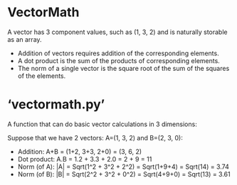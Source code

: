 # VectorMath

A vector has 3 component values, such as (1, 3, 2) and is naturally storable as an array.
- Addition of vectors requires addition of the corresponding elements.
- A dot product is the sum of the products of corresponding elements.
- The norm of a single vector is the square root of the sum of the squares of the elements.
 
# ‘vectormath.py’ 

A function that can do basic vector calculations in 3 dimensions:

Suppose that we have 2 vectors: A=(1, 3, 2) and B=(2, 3, 0):
- Addition:
A+B = (1+2, 3+3, 2+0) = (3, 6, 2)
- Dot product:
A.B = 1.2 + 3.3 + 2.0 = 2 + 9 = 11
- Norm (of A):
|A| = Sqrt(1^2 + 3^2 + 2^2) = Sqrt(1+9+4) = Sqrt(14) = 3.74
- Norm (of B):
|B| = Sqrt(2^2 + 3^2 + 0^2) = Sqrt(4+9+0) = Sqrt(13) = 3.61